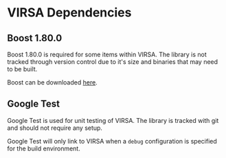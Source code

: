 # VIRSA Dependencies

## Boost 1.80.0

Boost 1.80.0 is required for some items within VIRSA. The library is not tracked through version control due to it's size and binaries that may need to be built.

Boost can be downloaded [here](https://www.boost.org/users/history/version_1_80_0.html).

## Google Test

Google Test is used for unit testing of VIRSA. The library is tracked with git and should not require any setup.

Google Test will only link to VIRSA when a `debug` configuration is specified for the build environment.
